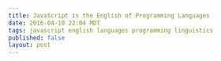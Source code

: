 ```yaml
---
title: JavaScript is the English of Programming Languages
date: 2016-04-10 22:04 MDT
tags: javascript english languages programming linguistics
published: false
layout: post
---
```




